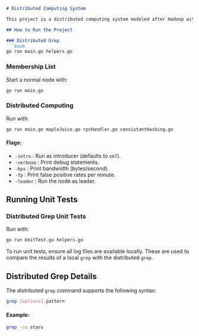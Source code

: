 ```markdown
# Distributed Computing System

This project is a distributed computing system modeled after Hadoop with SQL capabilities. It uses MapReduce and includes an HDFS-like distributed file system.

## How to Run the Project

### Distributed Grep
```bash
go run main.go helpers.go
```

### Membership List
Start a normal node with:
```bash
go run main.go
```

### Distributed Computing
Run with:
```bash
go run main.go mapleJuice.go rpcHandler.go consistantHashing.go
```

#### Flags:
- `-intro` : Run as introducer (defaults to `vm7`).
- `-verbose` : Print debug statements.
- `-bps` : Print bandwidth (bytes/second).
- `-fp` : Print false positive rates per minute.
- `-leader` : Run the node as leader.

## Running Unit Tests

### Distributed Grep Unit Tests
Run with:
```bash
go run UnitTest.go helpers.go
```

To run unit tests, ensure all log files are available locally. These are used to compare the results of a local `grep` with the distributed `grep`.

## Distributed Grep Details

The distributed `grep` command supports the following syntax:
```bash
grep [options] pattern
```

#### Example:
```bash
grep -ce stars
```
```
